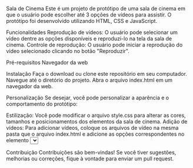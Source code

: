 Sala de Cinema
Este é um projeto de protótipo de uma sala de cinema em que o usuário pode escolher até 3 opções de vídeos para assistir. O protótipo foi desenvolvido utilizando HTML, CSS e JavaScript.

Funcionalidades
Reprodução de vídeos: O usuário pode selecionar um vídeo dentre as opções disponíveis e reproduzi-lo na tela da sala de cinema.
Controle de reprodução: O usuário pode iniciar a reprodução do vídeo selecionado clicando no botão "Reproduzir".

Pré-requisitos
Navegador da web

Instalação
Faça o download ou clone este repositório em seu computador.
Navegue até o diretório do projeto.
Abra o arquivo index.html em um navegador da web.

Personalização
Se desejar, você pode personalizar a aparência e o comportamento do protótipo:

Estilização: Você pode modificar o arquivo style.css para alterar as cores, tamanhos e posicionamentos dos elementos da sala de cinema.
Adição de vídeos: Para adicionar vídeos, coloque os arquivos de vídeo na mesma pasta que o arquivo index.html e adicione as opções correspondentes no elemento <select> do arquivo HTML.

Contribuição
Contribuições são bem-vindas! Se você tiver sugestões, melhorias ou correções, fique à vontade para enviar um pull request.